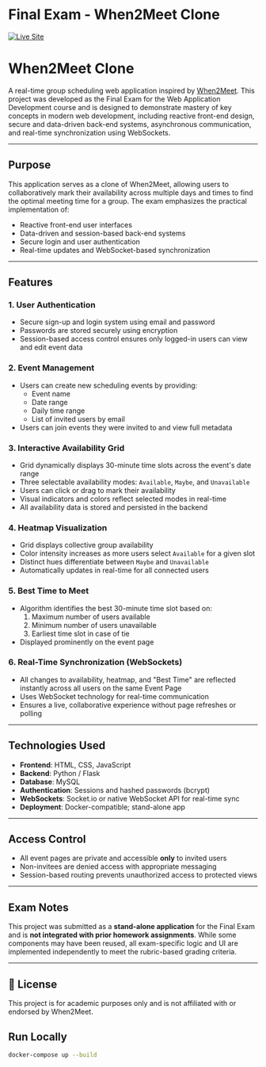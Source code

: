 # Final Exam - When2Meet Clone

[![Live Site](https://img.shields.io/badge/Live%20App-Click%20Here-brightgreen?style=for-the-badge)](https://flask-app-429701463375.us-central1.run.app/login)

# When2Meet Clone

A real-time group scheduling web application inspired by [When2Meet](https://www.when2meet.com). This project was developed as the Final Exam for the Web Application Development course and is designed to demonstrate mastery of key concepts in modern web development, including reactive front-end design, secure and data-driven back-end systems, asynchronous communication, and real-time synchronization using WebSockets.

---

## Purpose

This application serves as a clone of When2Meet, allowing users to collaboratively mark their availability across multiple days and times to find the optimal meeting time for a group. The exam emphasizes the practical implementation of:

- Reactive front-end user interfaces
- Data-driven and session-based back-end systems
- Secure login and user authentication
- Real-time updates and WebSocket-based synchronization

---

## Features

### 1. User Authentication
- Secure sign-up and login system using email and password
- Passwords are stored securely using encryption
- Session-based access control ensures only logged-in users can view and edit event data

### 2. Event Management
- Users can create new scheduling events by providing:
  - Event name
  - Date range
  - Daily time range
  - List of invited users by email
- Users can join events they were invited to and view full metadata

### 3. Interactive Availability Grid
- Grid dynamically displays 30-minute time slots across the event's date range
- Three selectable availability modes: `Available`, `Maybe`, and `Unavailable`
- Users can click or drag to mark their availability
- Visual indicators and colors reflect selected modes in real-time
- All availability data is stored and persisted in the backend

### 4. Heatmap Visualization
- Grid displays collective group availability
- Color intensity increases as more users select `Available` for a given slot
- Distinct hues differentiate between `Maybe` and `Unavailable`
- Automatically updates in real-time for all connected users

### 5. Best Time to Meet
- Algorithm identifies the best 30-minute time slot based on:
  1. Maximum number of users available
  2. Minimum number of users unavailable
  3. Earliest time slot in case of tie
- Displayed prominently on the event page

### 6. Real-Time Synchronization (WebSockets)
- All changes to availability, heatmap, and "Best Time" are reflected instantly across all users on the same Event Page
- Uses WebSocket technology for real-time communication
- Ensures a live, collaborative experience without page refreshes or polling

---

## Technologies Used

- **Frontend**: HTML, CSS, JavaScript
- **Backend**: Python / Flask
- **Database**: MySQL
- **Authentication**: Sessions and hashed passwords (bcrypt)
- **WebSockets**: Socket.io or native WebSocket API for real-time sync
- **Deployment**: Docker-compatible; stand-alone app

---

## Access Control

- All event pages are private and accessible **only** to invited users
- Non-invitees are denied access with appropriate messaging
- Session-based routing prevents unauthorized access to protected views

---

## Exam Notes

This project was submitted as a **stand-alone application** for the Final Exam and is **not integrated with prior homework assignments**. While some components may have been reused, all exam-specific logic and UI are implemented independently to meet the rubric-based grading criteria.

---

## 📄 License

This project is for academic purposes only and is not affiliated with or endorsed by When2Meet.



## Run Locally

```bash
docker-compose up --build
